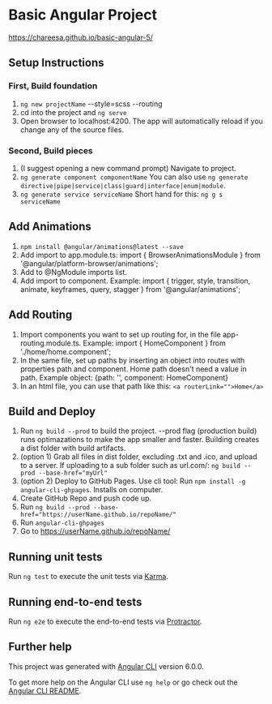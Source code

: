 # Basic Angular Project
https://chareesa.github.io/basic-angular-5/

## Setup Instructions

### First, Build foundation
1. `ng new projectName` --style=scss --routing
2. cd into the project and `ng serve`
3. Open browser to localhost:4200. The app will automatically reload if you change any of the source files.

### Second, Build pieces
1. (I suggest opening a new command prompt) Navigate to project.
2. `ng generate component componentName` You can also use `ng generate directive|pipe|service|class|guard|interface|enum|module`.
3. `ng generate service serviceName` Short hand for this: `ng g s serviceName`

## Add Animations
1. `npm install @angular/animations@latest --save`
2. Add import to app.module.ts: import { BrowserAnimationsModule } from '@angular/platform-browser/animations';
3. Add to @NgModule imports list.
4. Add import to component. Example: import { trigger, style, transition, animate, keyframes, query, stagger } from '@angular/animations';

## Add Routing
1. Import components you want to set up routing for, in the file app-routing.module.ts. Example: import { HomeComponent } from './home/home.component';
2. In the same file, set up paths by inserting an object into routes with properties path and component. Home path doesn't need a value in path. Example object: {path: '', component: HomeComponent}
3. In an html file, you can use that path like this: `<a routerLink="">Home</a>`

## Build and Deploy

1. Run `ng build --prod` to build the project. --prod flag (production build) runs optimazations to make the app smaller and faster. Building creates a dist folder with build artifacts. 
2. (option 1) Grab all files in dist folder, excluding .txt and .ico, and upload to a server. If uploading to a sub folder such as url.com/: `ng build --prod --base-href="myUrl"`
2. (option 2) Deploy to GitHub Pages. Use cli tool: Run `npm install -g angular-cli-ghpages`. Installs on computer.
3. Create GitHub Repo and push code up.
4. Run `ng build --prod --base-href="https://userName.github.io/repoName/"`
5. Run `angular-cli-ghpages`
6. Go to https://userName.github.io/repoName/

## Running unit tests

Run `ng test` to execute the unit tests via [Karma](https://karma-runner.github.io).

## Running end-to-end tests

Run `ng e2e` to execute the end-to-end tests via [Protractor](http://www.protractortest.org/).

## Further help
This project was generated with [Angular CLI](https://github.com/angular/angular-cli) version 6.0.0.

To get more help on the Angular CLI use `ng help` or go check out the [Angular CLI README](https://github.com/angular/angular-cli/blob/master/README.md).
